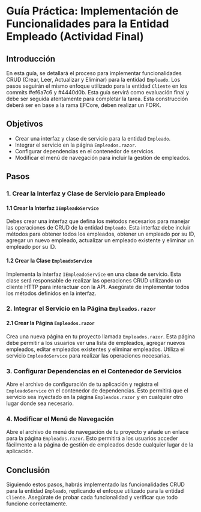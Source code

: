 # Guía Práctica: Implementación de Funcionalidades para la Entidad Empleado (Actividad Final)

## Introducción

En esta guía, se detallará el proceso para implementar funcionalidades CRUD (Crear, Leer, Actualizar y Eliminar) para la entidad `Empleado`. Los pasos seguirán el mismo enfoque utilizado para la entidad `Cliente` en los commits #ef6a7c6 y #4440d0b. Esta guía servirá como evaluación final y debe ser seguida atentamente para completar la tarea.
Esta construcción deberá ser en base a la rama EFCore, deben realizar un FORK.

## Objetivos

- Crear una interfaz y clase de servicio para la entidad `Empleado`.
- Integrar el servicio en la página `Empleados.razor`.
- Configurar dependencias en el contenedor de servicios.
- Modificar el menú de navegación para incluir la gestión de empleados.

## Pasos

### 1. Crear la Interfaz y Clase de Servicio para Empleado

#### 1.1 Crear la Interfaz `IEmpleadoService`

Debes crear una interfaz que defina los métodos necesarios para manejar las operaciones de CRUD de la entidad `Empleado`. Esta interfaz debe incluir métodos para obtener todos los empleados, obtener un empleado por su ID, agregar un nuevo empleado, actualizar un empleado existente y eliminar un empleado por su ID.

#### 1.2 Crear la Clase `EmpleadoService`

Implementa la interfaz `IEmpleadoService` en una clase de servicio. Esta clase será responsable de realizar las operaciones CRUD utilizando un cliente HTTP para interactuar con la API. Asegúrate de implementar todos los métodos definidos en la interfaz.

### 2. Integrar el Servicio en la Página `Empleados.razor`

#### 2.1 Crear la Página `Empleados.razor`

Crea una nueva página en tu proyecto llamada `Empleados.razor`. Esta página debe permitir a los usuarios ver una lista de empleados, agregar nuevos empleados, editar empleados existentes y eliminar empleados. Utiliza el servicio `EmpleadoService` para realizar las operaciones necesarias.

### 3. Configurar Dependencias en el Contenedor de Servicios

Abre el archivo de configuración de tu aplicación y registra el `EmpleadoService` en el contenedor de dependencias. Esto permitirá que el servicio sea inyectado en la página `Empleados.razor` y en cualquier otro lugar donde sea necesario.


### 4. Modificar el Menú de Navegación

Abre el archivo de menú de navegación de tu proyecto y añade un enlace para la página `Empleados.razor`. Esto permitirá a los usuarios acceder fácilmente a la página de gestión de empleados desde cualquier lugar de la aplicación.

## Conclusión

Siguiendo estos pasos, habrás implementado las funcionalidades CRUD para la entidad `Empleado`, replicando el enfoque utilizado para la entidad `Cliente`. Asegúrate de probar cada funcionalidad y verificar que todo funcione correctamente. 
